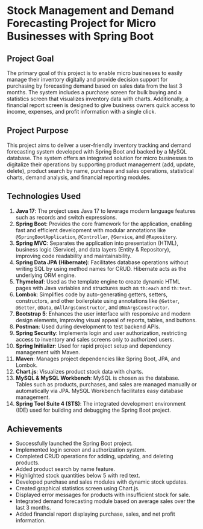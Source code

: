 # Stock Management and Demand Forecasting Project for Micro Businesses with Spring Boot

## Project Goal
The primary goal of this project is to enable micro businesses to easily manage their inventory digitally and provide decision support for purchasing by forecasting demand based on sales data from the last 3 months. The system includes a purchase screen for bulk buying and a statistics screen that visualizes inventory data with charts. Additionally, a financial report screen is designed to give business owners quick access to income, expenses, and profit information with a single click.

## Project Purpose
This project aims to deliver a user-friendly inventory tracking and demand forecasting system developed with Spring Boot and backed by a MySQL database. The system offers an integrated solution for micro businesses to digitalize their operations by supporting product management (add, update, delete), product search by name, purchase and sales operations, statistical charts, demand analysis, and financial reporting modules.

## Technologies Used
1. **Java 17**: The project uses Java 17 to leverage modern language features such as records and switch expressions.  
2. **Spring Boot**: Provides the core framework for the application, enabling fast and efficient development with modular annotations like `@SpringBootApplication`, `@Controller`, `@Service`, and `@Repository`.  
3. **Spring MVC**: Separates the application into presentation (HTML), business logic (Service), and data layers (Entity & Repository), improving code readability and maintainability.  
4. **Spring Data JPA (Hibernate)**: Facilitates database operations without writing SQL by using method names for CRUD. Hibernate acts as the underlying ORM engine.  
5. **Thymeleaf**: Used as the template engine to create dynamic HTML pages with Java variables and structures such as `th:each` and `th:text`.  
6. **Lombok**: Simplifies code by auto-generating getters, setters, constructors, and other boilerplate using annotations like `@Getter`, `@Setter`, `@Data`, `@AllArgsConstructor`, and `@NoArgsConstructor`.  
7. **Bootstrap 5**: Enhances the user interface with responsive and modern design elements, improving visual appeal of reports, tables, and buttons.  
8. **Postman**: Used during development to test backend APIs.  
9. **Spring Security**: Implements login and user authorization, restricting access to inventory and sales screens only to authorized users.  
10. **Spring Initializr**: Used for rapid project setup and dependency management with Maven.  
11. **Maven**: Manages project dependencies like Spring Boot, JPA, and Lombok.  
12. **Chart.js**: Visualizes product stock data with charts.  
13. **MySQL & MySQL Workbench**: MySQL is chosen as the database. Tables such as products, purchases, and sales are managed manually or automatically via JPA. MySQL Workbench facilitates easy database management.  
14. **Spring Tool Suite 4 (STS)**: The integrated development environment (IDE) used for building and debugging the Spring Boot project.  

## Achievements
- Successfully launched the Spring Boot project.  
- Implemented login screen and authorization system.  
- Completed CRUD operations for adding, updating, and deleting products.  
- Added product search by name feature.  
- Highlighted stock quantities below 5 with red text.  
- Developed purchase and sales modules with dynamic stock updates.  
- Created graphical statistics screen using Chart.js.  
- Displayed error messages for products with insufficient stock for sale.  
- Integrated demand forecasting module based on average sales over the last 3 months.  
- Added financial report displaying purchase, sales, and net profit information.  

